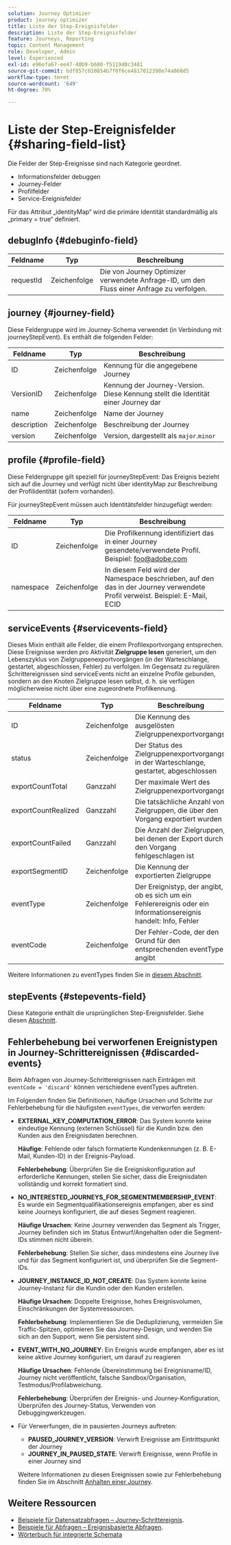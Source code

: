 ```yaml
---
solution: Journey Optimizer
product: journey optimizer
title: Liste der Step-Ereignisfelder
description: Liste der Step-Ereignisfelder
feature: Journeys, Reporting
topic: Content Management
role: Developer, Admin
level: Experienced
exl-id: e96efa67-ee47-40b9-b680-f5119d8c3481
source-git-commit: bdf857c010854b7f0f6ce4817012398e74a068d5
workflow-type: tm+mt
source-wordcount: '649'
ht-degree: 70%

---
```


# Liste der Step-Ereignisfelder {#sharing-field-list}

Die Felder der Step-Ereignisse sind nach Kategorie geordnet.

* Informationsfelder debuggen
* Journey-Felder
* Profilfelder
* Service-Ereignisfelder

Für das Attribut „identityMap“ wird die primäre Identität standardmäßig als „primary = true“ definiert.

## debugInfo {#debuginfo-field}

| Feldname | Typ | Beschreibung |
|---|---|------------|
| requestId | Zeichenfolge | Die von Journey Optimizer verwendete Anfrage-ID, um den Fluss einer Anfrage zu verfolgen. |

## journey {#journey-field}

Diese Feldergruppe wird im Journey-Schema verwendet (in Verbindung mit journeyStepEvent). Es enthält die folgenden Felder:

| Feldname | Typ | Beschreibung |
|---|---|------------|
| ID | Zeichenfolge | Kennung für die angegebene Journey |
| VersionID | Zeichenfolge | Kennung der Journey-Version. Diese Kennung stellt die Identität einer Journey dar |
| name | Zeichenfolge | Name der Journey |
| description | Zeichenfolge | Beschreibung der Journey |
| version | Zeichenfolge | Version, dargestellt als `major`.`minor` |

## profile {#profile-field}

Diese Feldergruppe gilt speziell für journeyStepEvent: Das Ereignis bezieht sich auf die Journey und verfügt nicht über identityMap zur Beschreibung der Profilidentität (sofern vorhanden).

Für journeyStepEvent müssen auch Identitätsfelder hinzugefügt werden:

| Feldname | Typ | Beschreibung |
|---|---|------------|
| ID | Zeichenfolge | Die Profilkennung identifiziert das in einer Journey gesendete/verwendete Profil. Beispiel: foo@adobe.com |
| namespace | Zeichenfolge | In diesem Feld wird der Namespace beschrieben, auf den das in der Journey verwendete Profil verweist. Beispiel: E-Mail, ECID |

## serviceEvents {#servicevents-field}

Dieses Mixin enthält alle Felder, die einem Profilexportvorgang entsprechen. Diese Ereignisse werden pro Aktivität **Zielgruppe lesen** generiert, um den Lebenszyklus von Zielgruppenexportvorgängen (in der Warteschlange, gestartet, abgeschlossen, Fehler) zu verfolgen. Im Gegensatz zu regulären Schrittereignissen sind serviceEvents nicht an einzelne Profile gebunden, sondern an den Knoten Zielgruppe lesen selbst, d. h. sie verfügen möglicherweise nicht über eine zugeordnete Profilkennung.

| Feldname | Typ | Beschreibung |
|---|---|------------|
| ID | Zeichenfolge | Die Kennung des ausgelösten Zielgruppenexportvorgangs |
| status | Zeichenfolge | Der Status des Zielgruppenexportvorgangs: in der Warteschlange, gestartet, abgeschlossen |
| exportCountTotal | Ganzzahl | Der maximale Wert des Zielgruppenexportvorgangs |
| exportCountRealized | Ganzzahl | Die tatsächliche Anzahl von Zielgruppen, die über den Vorgang exportiert wurden |
| exportCountFailed | Ganzzahl | Die Anzahl der Zielgruppen, bei denen der Export durch den Vorgang fehlgeschlagen ist |
| exportSegmentID | Zeichenfolge | Die Kennung der exportierten Zielgruppe |
| eventType | Zeichenfolge | Der Ereignistyp, der angibt, ob es sich um ein Fehlerereignis oder ein Informationsereignis handelt: Info, Fehler |
| eventCode | Zeichenfolge | Der Fehler-Code, der den Grund für den entsprechenden eventType angibt |

Weitere Informationen zu eventTypes finden Sie in [diesem Abschnitt](#discarded-events). 

## stepEvents {#stepevents-field}

Diese Kategorie enthält die ursprünglichen Step-Ereignisfelder. Siehe diesen [Abschnitt](../reports/sharing-legacy-fields.md).


## Fehlerbehebung bei verworfenen Ereignistypen in Journey-Schrittereignissen  {#discarded-events}

Beim Abfragen von Journey-Schrittereignissen nach Einträgen mit `eventCode = 'discard'` können verschiedene eventTypes auftreten.

Im Folgenden finden Sie Definitionen, häufige Ursachen und Schritte zur Fehlerbehebung für die häufigsten `eventTypes`, die verworfen werden:

* **EXTERNAL_KEY_COMPUTATION_ERROR**: Das System konnte keine eindeutige Kennung (externen Schlüssel) für die Kundin bzw. den Kunden aus den Ereignisdaten berechnen.

  **Häufige**: Fehlende oder falsch formatierte Kundenkennungen (z. B. E-Mail, Kunden-ID) in der Ereignis-Payload.

  **Fehlerbehebung**: Überprüfen Sie die Ereigniskonfiguration auf erforderliche Kennungen, stellen Sie sicher, dass die Ereignisdaten vollständig und korrekt formatiert sind.

* **NO_INTERESTED_JOURNEYS_FOR_SEGMENTMEMBERSHIP_EVENT**: Es wurde ein Segmentqualifikationsereignis empfangen, aber es sind keine Journeys konfiguriert, die auf dieses Segment reagieren.

  **Häufige Ursachen**: Keine Journey verwenden das Segment als Trigger, Journey befinden sich im Status Entwurf/Angehalten oder die Segment-IDs stimmen nicht überein.

  **Fehlerbehebung**: Stellen Sie sicher, dass mindestens eine Journey live und für das Segment konfiguriert ist, und überprüfen Sie die Segment-IDs.

* **JOURNEY_INSTANCE_ID_NOT_CREATE**: Das System konnte keine Journey-Instanz für die Kundin oder den Kunden erstellen.

  **Häufige Ursachen**: Doppelte Ereignisse, hohes Ereignisvolumen, Einschränkungen der Systemressourcen.

  **Fehlerbehebung**: Implementieren Sie die Deduplizierung, vermeiden Sie Traffic-Spitzen, optimieren Sie das Journey-Design, und wenden Sie sich an den Support, wenn Sie persistent sind.

* **EVENT_WITH_NO_JOURNEY**: Ein Ereignis wurde empfangen, aber es ist keine aktive Journey konfiguriert, um darauf zu reagieren

  **Häufige Ursachen**: Fehlende Übereinstimmung bei Ereignisname/ID, Journey nicht veröffentlicht, falsche Sandbox/Organisation, Testmodus/Profilabweichung.

  **Fehlerbehebung**: Überprüfen der Ereignis- und Journey-Konfiguration, Überprüfen des Journey-Status, Verwenden von Debuggingwerkzeugen.

* Für Verwerfungen, die in pausierten Journeys auftreten:

   * **PAUSED_JOURNEY_VERSION**: Verwirft Ereignisse am Eintrittspunkt der Journey
   * **JOURNEY_IN_PAUSED_STATE**: Verwirft Ereignisse, wenn Profile in einer Journey sind

  Weitere Informationen zu diesen Ereignissen sowie zur Fehlerbehebung finden Sie im Abschnitt [Anhalten einer Journey](../building-journeys/journey-pause.md#troubleshoot-profile-discards-in-paused-journeys).

## Weitere Ressourcen

* [Beispiele für Datensatzabfragen – Journey-Schrittereignis](../data/datasets-query-examples.md#journey-step-event).
* [Beispiele für Abfragen – Ereignisbasierte Abfragen](query-examples.md#event-based-queries).
* [Wörterbuch für integrierte Schemata](https://experienceleague.adobe.com/tools/ajo-schemas/schema-dictionary.html?lang=de)

